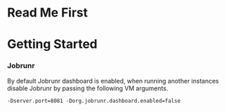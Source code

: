 # Read Me First

# Getting Started

### Jobrunr
By default Jobrunr dashboard is enabled, when running another instances disable Jobrunr by passing the following VM arguments.

```shell
-Dserver.port=8081 -Dorg.jobrunr.dashboard.enabled=false
```

